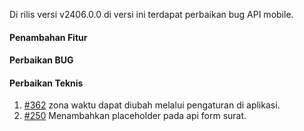 Di rilis versi v2406.0.0 di versi ini terdapat perbaikan bug API mobile.

#### Penambahan Fitur


#### Perbaikan BUG
 
#### Perbaikan Teknis

1. [#362](https://github.com/OpenSID/opensid-api/issues/362) zona waktu dapat diubah melalui pengaturan di aplikasi.
2. [#250](https://github.com/OpenSID/wiki-mobile/issues/250) Menambahkan placeholder pada api form surat.